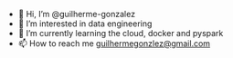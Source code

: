 - 👋 Hi, I’m @guilherme-gonzalez
- 👀 I’m interested in data engineering
- 🌱 I’m currently learning the cloud, docker and pyspark
- 📫 How to reach me guilhermegonzlez@gmail.com

<!---
guilherme-gonzalez/guilherme-gonzalez is a ✨ special ✨ repository because its `README.md` (this file) appears on your GitHub profile.
You can click the Preview link to take a look at your changes.
--->
